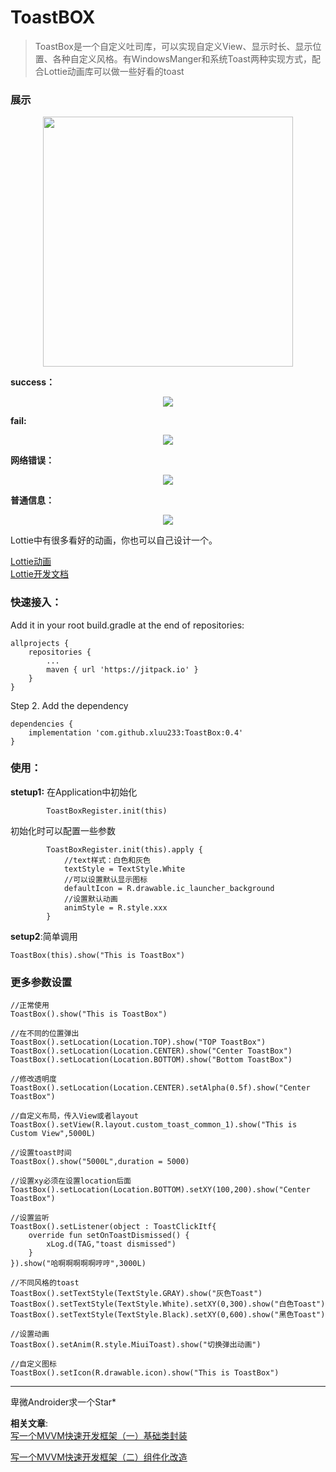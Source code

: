 # ToastBOX


> ToastBox是一个自定义吐司库，可以实现自定义View、显示时长、显示位置、各种自定义风格。有WindowsManger和系统Toast两种实现方式，配合Lottie动画库可以做一些好看的toast

### 展示

<div align=center>
<img src="https://p1-juejin.byteimg.com/tos-cn-i-k3u1fbpfcp/7253b6acce354403bbf61e73c46815ae~tplv-k3u1fbpfcp-watermark.image" width="400" height="XXX" />
</div>

**success：**
<div align=center>
<img src="https://p3-juejin.byteimg.com/tos-cn-i-k3u1fbpfcp/7fd376adf1164baa81d13eebe5a92e94~tplv-k3u1fbpfcp-watermark.image" width="xxx" height="XXX" />
</div>

**fail:**
<div align=center>
<img src="https://p1-juejin.byteimg.com/tos-cn-i-k3u1fbpfcp/c181942878874969bfb318087386449f~tplv-k3u1fbpfcp-watermark.image" width="XXX" height="XXX" />
</div>

**网络错误：**
<div align=center>
<img src="https://p6-juejin.byteimg.com/tos-cn-i-k3u1fbpfcp/1203ffe2ae564f4f9540b731b894103a~tplv-k3u1fbpfcp-watermark.image" width="XXX" height="XXX" />
</div>

**普通信息：**
<div align=center>
<img src="https://p1-juejin.byteimg.com/tos-cn-i-k3u1fbpfcp/70788df056a54b378a9a914dcece1bba~tplv-k3u1fbpfcp-watermark.image" width="XXX" height="XXX" />
</div>

Lottie中有很多看好的动画，你也可以自己设计一个。

[Lottie动画](https://lottiefiles.com/featured)  
[Lottie开发文档](http://airbnb.io/lottie/#/android?id=loading-an-animation)

### 快速接入：

Add it in your root build.gradle at the end of repositories:

	allprojects {
		repositories {
			...
			maven { url 'https://jitpack.io' }
		}
	}
	
Step 2. Add the dependency

	dependencies {
	    implementation 'com.github.xluu233:ToastBox:0.4'
	}
	

### 使用：

**stetup1:** 在Application中初始化

```
        ToastBoxRegister.init(this)
```

初始化时可以配置一些参数

```
        ToastBoxRegister.init(this).apply {
            //text样式：白色和灰色
            textStyle = TextStyle.White
            //可以设置默认显示图标
            defaultIcon = R.drawable.ic_launcher_background
            //设置默认动画
            animStyle = R.style.xxx
        }
```

**setup2**:简单调用

```
ToastBox(this).show("This is ToastBox")
```

### 更多参数设置


```
//正常使用
ToastBox().show("This is ToastBox")

//在不同的位置弹出
ToastBox().setLocation(Location.TOP).show("TOP ToastBox")
ToastBox().setLocation(Location.CENTER).show("Center ToastBox")
ToastBox().setLocation(Location.BOTTOM).show("Bottom ToastBox")

//修改透明度
ToastBox().setLocation(Location.CENTER).setAlpha(0.5f).show("Center ToastBox")

//自定义布局，传入View或者layout
ToastBox().setView(R.layout.custom_toast_common_1).show("This is Custom View",5000L)

//设置toast时间
ToastBox().show("5000L",duration = 5000)

//设置xy必须在设置location后面
ToastBox().setLocation(Location.BOTTOM).setXY(100,200).show("Center ToastBox")

//设置监听
ToastBox().setListener(object : ToastClickItf{
    override fun setOnToastDismissed() {
        xLog.d(TAG,"toast dismissed")
    }
}).show("哈啊啊啊啊啊哼哼",3000L)

//不同风格的toast
ToastBox().setTextStyle(TextStyle.GRAY).show("灰色Toast")
ToastBox().setTextStyle(TextStyle.White).setXY(0,300).show("白色Toast")
ToastBox().setTextStyle(TextStyle.Black).setXY(0,600).show("黑色Toast")

//设置动画
ToastBox().setAnim(R.style.MiuiToast).show("切换弹出动画")

//自定义图标
ToastBox().setIcon(R.drawable.icon).show("This is ToastBox")
```

---
卑微Androider求一个Star*


**相关文章**:  
[写一个MVVM快速开发框架（一）基础类封装 ](https://juejin.cn/post/6989918599007698957) 

[写一个MVVM快速开发框架（二）组件化改造](https://juejin.cn/post/6995082240287850527)
